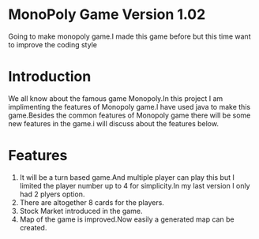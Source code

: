 # MonoPoly Game Version 1.02
Going to make monopoly game.I made this game before but this time want to improve the coding style
# Introduction
  We all know about the famous game Monopoly.In this project I am implimenting the features of Monopoly game.I have used java to make this game.Besides the common features of Monopoly game there will be some new features in the game.i will discuss about the features below.
# Features
 1) It will be a turn based game.And multiple player can play this but I limited the player number up to 4 for simplicity.In my last version I only had 2 plyers option.
 2) There are altogether 8 cards for the players.
 3) Stock Market introduced in the game.
 4) Map of the game is improved.Now easily a generated map can be created.
  
